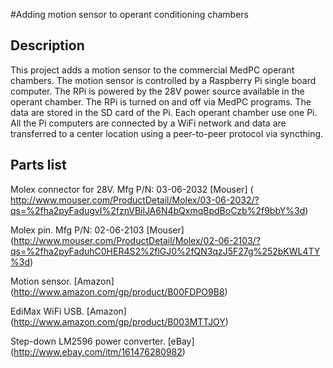 #Adding motion sensor to operant conditioning chambers

## Description
This project  adds a motion sensor to the commercial MedPC operant chambers. The motion sensor is controlled by a Raspberry Pi single board computer. The RPi is powered by the 28V power source available in the operant chamber. The RPi is turned on and off via MedPC programs. The data are stored in the SD card of the Pi. Each operant chamber use one Pi. All the Pi computers are connected by a WiFi network and data are transferred to a center location using a peer-to-peer protocol via syncthing.


## Parts list

Molex connector for 28V. Mfg P/N: 03-06-2032 [Mouser] ( http://www.mouser.com/ProductDetail/Molex/03-06-2032/?qs=%2fha2pyFadugvI%2fznVBilJA6N4bQxmqBpdBoCzb%2f9bbY%3d)  

Molex pin. Mfg P/N: 02-06-2103 [Mouser] (http://www.mouser.com/ProductDetail/Molex/02-06-2103/?qs=%2fha2pyFaduhC0HER4S2%2flGJ0%2fQN3qzJ5F27g%252bKWL4TY%3d)

Motion sensor. [Amazon] (http://www.amazon.com/gp/product/B00FDPO9B8) 

EdiMax WiFi USB. [Amazon] (http://www.amazon.com/gp/product/B003MTTJOY)

Step-down LM2596 power converter. [eBay] (http://www.ebay.com/itm/161476280982)  


